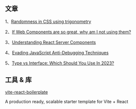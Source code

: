 ## 文章
1、[Randomness in CSS using trigonometry](https://hypersphere.blog/blog/randomness-in-css-using-trigonometry/)

2、[If Web Components are so great, why am I not using them?](https://daverupert.com/2023/07/why-not-webcomponents/)

3、[Understanding React Server Components](https://vercel.com/blog/understanding-react-server-components)

4、[Evading JavaScript Anti-Debugging Techniques](https://www.nullpt.rs/evading-anti-debugging-techniques)

5、[Type vs Interface: Which Should You Use In 2023?](https://www.totaltypescript.com/type-vs-interface-which-should-you-use)

## 工具 & 库
[vite-react-boilerplate](https://github.com/RicardoValdovinos/vite-react-boilerplate)

A production ready, scalable starter template for Vite + React
